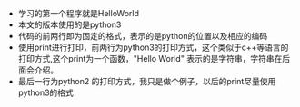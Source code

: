 * 学习的第一个程序就是HelloWorld
* 本文的版本使用的是python3
* 代码的前两行即为固定的格式，表示的是python的位置以及相应的编码
* 使用print进行打印，前两行为python3的打印方式，这个类似于c++等语言的打印方式,这个print为一个函数，"Hello World" 表示的是字符串，字符串在后面会介绍。
* 最后一行为python2 的打印方式，我只是做个例子，以后的print尽量使用python3的格式